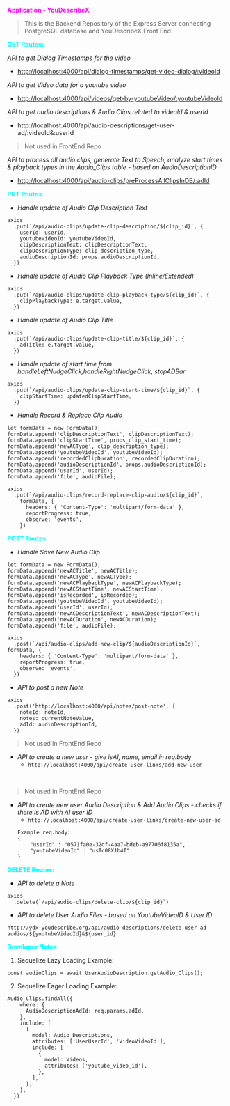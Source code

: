 <font color='Magenta'>**Application - YouDescribeX**</font>
> This is the Backend Repository of the Express Server connecting PostgreSQL database and YouDescribeX Front End.

<font color='cyan'>**GET Routes:**</font>

*API to get Dialog Timestamps for the video*
* <http://localhost:4000/api/dialog-timestamps/get-video-dialog/:videoId>

*API to get Video data for a youtube video*
* <http://localhost:4000/api/videos/get-by-youtubeVideo/:youtubeVideoId>

*API to get audio descriptions & Audio Clips related to videoId & userId*
* http://localhost:4000/api/audio-descriptions/get-user-ad/:videoId&:userId

> Not used in FrontEnd Repo

*API to process all audio clips, generate Text to Speech, analyze start times & playback types in the Audio_Clips table - based on AudioDescriptionID*
* <http://localhost:4000/api/audio-clips/preProcessAllClipsInDB/:adId>

<font color='cyan'>**PUT Routes:**</font>

* *Handle update of Audio Clip Description Text*
```
axios
  .put(`/api/audio-clips/update-clip-description/${clip_id}`, {
    userId: userId,
    youtubeVideoId: youtubeVideoId,
    clipDescriptionText: clipDescriptionText,
    clipDescriptionType: clip_description_type,
    audioDescriptionId: props.audioDescriptionId,
  })
```
* *Handle update of Audio Clip Playback Type (Inline/Extended)*
```
axios
  .put(`/api/audio-clips/update-clip-playback-type/${clip_id}`, {
    clipPlaybackType: e.target.value,
  })
```    
* *Handle update of Audio Clip Title*
```
axios
  .put(`/api/audio-clips/update-clip-title/${clip_id}`, {
    adTitle: e.target.value,
  })
```
* *Handle update of start time from handleLeftNudgeClick,handleRightNudgeClick, stopADBar*
```
axios
  .put(`/api/audio-clips/update-clip-start-time/${clip_id}`, {
    clipStartTime: updatedClipStartTime,
  })
```
* *Handle Record & Replace Clip Audio*
```
let formData = new FormData();
formData.append('clipDescriptionText', clipDescriptionText);
formData.append('clipStartTime', props_clip_start_time);
formData.append('newACType', clip_description_type);
formData.append('youtubeVideoId', youtubeVideoId);
formData.append('recordedClipDuration', recordedClipDuration);
formData.append('audioDescriptionId', props.audioDescriptionId);
formData.append('userId', userId);
formData.append('file', audioFile);

axios
  .put(`/api/audio-clips/record-replace-clip-audio/${clip_id}`,
    formData, {
      headers: { 'Content-Type': 'multipart/form-data' },
      reportProgress: true,
      observe: 'events',
    })
```

<font color='cyan'>**POST Routes:**</font>

* *Handle Save New Audio Clip*
```
let formData = new FormData();
formData.append('newACTitle', newACTitle);
formData.append('newACType', newACType);
formData.append('newACPlaybackType', newACPlaybackType);
formData.append('newACStartTime', newACStartTime);
formData.append('isRecorded', isRecorded);
formData.append('youtubeVideoId', youtubeVideoId);
formData.append('userId', userId);
formData.append('newACDescriptionText', newACDescriptionText);
formData.append('newACDuration', newACDuration);
formData.append('file', audioFile);

axios
  .post(`/api/audio-clips/add-new-clip/${audioDescriptionId}`, formData, {
    headers: { 'Content-Type': 'multipart/form-data' },
    reportProgress: true,
    observe: 'events',
  })
```

* *API to post a new Note*
```
axios
  .post('http://localhost:4000/api/notes/post-note', {
    noteId: noteId,
    notes: currentNoteValue,
    adId: audioDescriptionId,
  })
```
> Not used in FrontEnd Repo
* *API to create a new user - give isAI, name, email in req.body*
  * ```http://localhost:4000/api/create-user-links/add-new-user```

<br />

> Not used in FrontEnd Repo
* *API to create new user Audio Description & Add Audio Clips - checks if there is AD with AI user ID*
  * ```http://localhost:4000/api/create-user-links/create-new-user-ad```
  ```
  Example req.body: 
  {
      "userId" : "0571fa0e-32df-4aa7-bdeb-a97706f8135a",
      "youtubeVideoId" : "usTc08X1b4I"
  }
  ```

<font color='cyan'>**DELETE Routes:**</font>
* *API to delete a Note*
```
axios
  .delete(`/api/audio-clips/delete-clip/${clip_id}`)
```
* *API to delete User Audio Files - based on YoutubeVideoID & User ID*
```
http://ydx-youdescribe.org/api/audio-descriptions/delete-user-ad-audios/${youtubeVideoId}&${user_id}
```

<font color='cyan'>**Developer Notes:**</font>
1) Sequelize Lazy Loading Example:
```
const audioClips = await UserAudioDescription.getAudio_Clips();
```
2) Sequelize Eager Loading Example:
```
Audio_Clips.findAll({
    where: {
      AudioDescriptionAdId: req.params.adId,
    },
    include: [
      {
        model: Audio_Descriptions,
        attributes: ['UserUserId', 'VideoVideoId'],
        include: [
          {
            model: Videos,
            attributes: ['youtube_video_id'],
          },
        ],
      },
    ],
  })
```